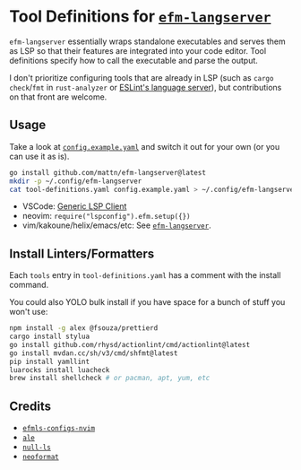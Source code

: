 # Tool Definitions for [`efm-langserver`](https://github.com/mattn/efm-langserver)

`efm-langserver` essentially wraps standalone executables and serves them as LSP so that their features are integrated into your code editor. Tool definitions specify how to call the executable and parse the output.

I don't prioritize configuring tools that are already in LSP (such as `cargo check`/`fmt` in `rust-analyzer` or [ESLint's language server](https://github.com/neovim/nvim-lspconfig/blob/master/doc/server_configurations.md#eslint)), but contributions on that front are welcome.

## Usage
Take a look at [`config.example.yaml`](config.example.yaml) and switch it out for your own (or you can use it as is).
```sh
go install github.com/mattn/efm-langserver@latest
mkdir -p ~/.config/efm-langserver
cat tool-definitions.yaml config.example.yaml > ~/.config/efm-langserver/config.yaml
```

* VSCode: [Generic LSP Client](https://github.com/llllvvuu/vscode-glspc)
* neovim: `require("lspconfig").efm.setup({})`
* vim/kakoune/helix/emacs/etc: See [`efm-langserver`](https://github.com/mattn/efm-langserver).

## Install Linters/Formatters
Each `tools` entry in `tool-definitions.yaml` has a comment with the install command.

You could also YOLO bulk install if you have space for a bunch of stuff you won't use:
```sh
npm install -g alex @fsouza/prettierd
cargo install stylua
go install github.com/rhysd/actionlint/cmd/actionlint@latest
go install mvdan.cc/sh/v3/cmd/shfmt@latest
pip install yamllint
luarocks install luacheck
brew install shellcheck # or pacman, apt, yum, etc
```

## Credits
- [`efmls-configs-nvim`](https://github.com/creativenull/efmls-configs-nvim)
- [`ale`](https://github.com/dense-analysis/ale)
- [`null-ls`](https://github.com/jose-elias-alvarez/null-ls.nvim)
- [`neoformat`](https://github.com/sbdchd/neoformat)
